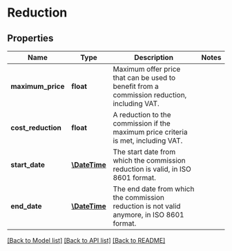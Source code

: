 # Reduction

## Properties
Name | Type | Description | Notes
------------ | ------------- | ------------- | -------------
**maximum_price** | **float** | Maximum offer price that can be used to benefit from a commission reduction, including VAT. | 
**cost_reduction** | **float** | A reduction to the commission if the maximum price criteria is met, including VAT. | 
**start_date** | [**\DateTime**](\DateTime.md) | The start date from which the commission reduction is valid, in ISO 8601 format. | 
**end_date** | [**\DateTime**](\DateTime.md) | The end date from which the commission reduction is not valid anymore, in ISO 8601 format. | 

[[Back to Model list]](../README.md#documentation-for-models) [[Back to API list]](../README.md#documentation-for-api-endpoints) [[Back to README]](../README.md)


